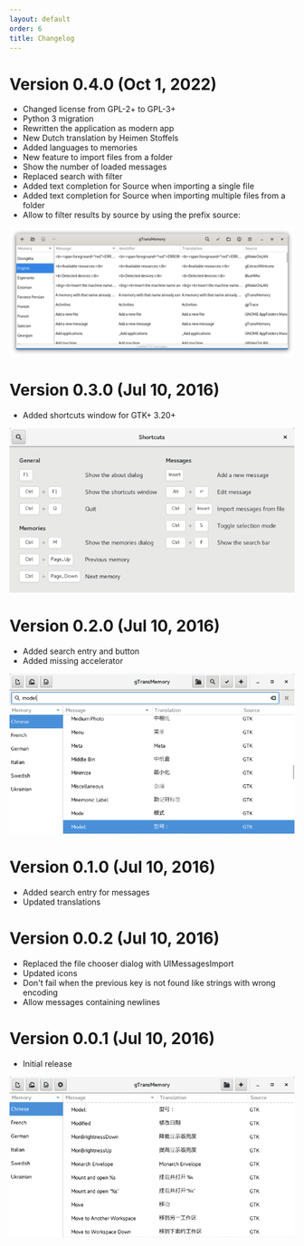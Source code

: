 ```yaml
---
layout: default
order: 6
title: Changelog
---
```

# Version 0.4.0 (Oct 1, 2022)

* Changed license from GPL-2+ to GPL-3+
* Python 3 migration
* Rewritten the application as modern app
* New Dutch translation by Heimen Stoffels
* Added languages to memories
* New feature to import files from a folder
* Show the number of loaded messages
* Replaced search with filter
* Added text completion for Source when importing a single file
* Added text completion for Source when importing multiple files from a folder
* Allow to filter results by source by using the prefix source:

![Main window for gTransMemory 0.4.0](/resources/gtransmemory/archive/v0.4.0/english/main.png)

# Version 0.3.0 (Jul 10, 2016)

* Added shortcuts window for GTK+ 3.20+

![Shortcuts window for gTransMemory 0.3.0](/resources/gtransmemory/archive/v0.3.0/english/shortcuts.png)

# Version 0.2.0 (Jul 10, 2016)

* Added search entry and button
* Added missing accelerator

![Search entry for gTransMemory 0.2.0](/resources/gtransmemory/archive/v0.2.0/english/search.png)

# Version 0.1.0 (Jul 10, 2016)

* Added search entry for messages
* Updated translations

# Version 0.0.2 (Jul 10, 2016)

* Replaced the file chooser dialog with UIMessagesImport
* Updated icons
* Don't fail when the previous key is not found like strings with wrong encoding
* Allow messages containing newlines

# Version 0.0.1 (Jul 10, 2016)

* Initial release

![Main window for gTransMemory 0.0.1](/resources/gtransmemory/archive/v0.0.1/english/main.png)
